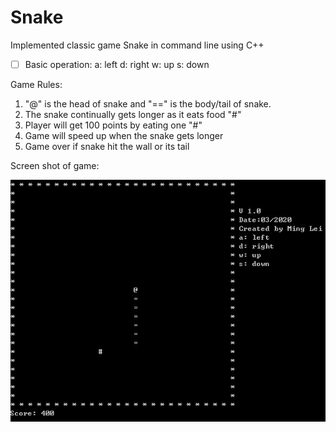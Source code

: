 # Snake
Implemented classic game Snake in command line using C++

- [ ] Basic operation:
  a:  left
  d:  right
  w:  up
  s:  down

Game Rules:

1. "@" is the head of snake and "==" is the body/tail of snake. 
2. The snake continually gets longer as it eats food "#"
3. Player will get 100 points by eating one "#"
4. Game will speed up when the snake gets longer
5. Game over if snake hit the wall or its tail



Screen shot of game:

![image](https://github.com/leimingg/Snake/blob/master/images/Snake.JPG)
